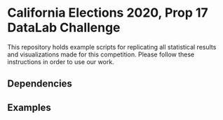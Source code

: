 # California Elections 2020, Prop 17 DataLab Challenge
This repository holds example scripts for replicating all statistical results and visualizations made for this competition. Please follow these instructions in order to use our work.

## Dependencies

## Examples
